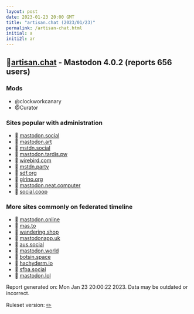 ```yaml
---
layout: post
date: 2023-01-23 20:00 GMT
title: "artisan.chat (2023/01/23)"
permalink: /artisan-chat.html
initial: a
initi2l: ar
---
```


## 🐘[artisan.chat](https://artisan.chat) - Mastodon 4.0.2 (reports 656 users)

### Mods
 * @clockworkcanary
 * @Curator

### Sites popular with administration

* 🐘 [mastodon.social](/mastodon-social.html)
* 🐘 [mastodon.art](/mastodon-art.html)
* 🐘 [mstdn.social](/mstdn-social.html)
* 🐘 [mastodon.tardis.pw](/mastodon-tardis-pw.html)
* 🐘 [wirebird.com](/wirebird-com.html)
* 🐘 [mstdn.party](/mstdn-party.html)
* 🐘 [sdf.org](/sdf-org.html)
* 🐘 [girino.org](/girino-org.html)
* 🐘 [mastodon.neat.computer](/mastodon-neat-computer.html)
* 🐘 [social.coop](/social-coop.html)

### More sites commonly on federated timeline

* 🐘 [mastodon.online](/mastodon-online.html)
* 🐘 [mas.to](/mas-to.html)
* 🐘 [wandering.shop](/wandering-shop.html)
* 🐘 [mastodonapp.uk](/mastodonapp-uk.html)
* 🐘 [aus.social](/aus-social.html)
* 🐘 [mastodon.world](/mastodon-world.html)
* 🐘 [botsin.space](/botsin-space.html)
* 🐘 [hachyderm.io](/hachyderm-io.html)
* 🐘 [sfba.social](/sfba-social.html)
* 🐘 [mastodon.lol](/mastodon-lol.html)

Report generated on: Mon Jan 23 20:00:22 2023. Data may be outdated or incorrect.

Ruleset version: [✏️](/version-pencil)
